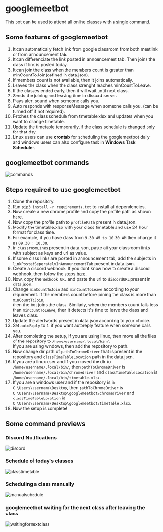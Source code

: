 # googlemeetbot
This bot can be used to attend all online classes with a single command. 

## Some features of googlemeetbot  

1. It can automatically fetch link from google classroom from both meetlink or from announcement tab.
2. It can differenciate the link posted in announcement tab. Then joins the class if link is posted today. 
3. It can join the class when the members count is greater than minCountToJoin(defined in data.json). 
4. If members count is not available, then it joins automatically.
5. Leaves the class when the class strenght reaches minCountToLeave.
6. If the classes ended early, then it will wait until next class.
7. Sends the joining and leaving time in discord server.
8. Plays alert sound when someone calls you.
9. Auto responds with responseMessage when someone calls you. (can be turned off if not required).
10. Fetches the class schedule from timetable.xlsx and updates when you want to change timetable.
11. Update the timetable temporarily, if the class schedule is changed only for that day.
12. Linux users can use **crontab** for scheduling the googlemeetbot daily and windows users can also configure task in **Windows Task Scheduler**.

## googlemeetbot commands
![commands](https://github.com/koteshrv/googlemeetbot/blob/main/images/3.png)

## Steps required to use googlemeetbot
   
1. Clone the repository.
2. Run `pip3 install -r requirements.txt` to install all dependencies.
3. Now create a new chrome profile and copy the profile path as shown [here](https://stackoverflow.com/questions/52394408/how-to-use-chrome-profile-in-selenium-webdriver-python-3#answer-61336851).
4. Now copy the profile path to `profilePath` present in data.json.
5. Modify the timetable.xlsx with your class timetable and use 24 hour format for class time.
6. For example, if you have class from `9.30 AM to 10.30 AM` then change it as `09.30 : 10.30`. 
7. In `classroomLinks` present in data.json, paste all your classroom links with subject as keys and url as value.
8. If some class links are posted in announcement tab, add the subjects in `linkPostedSeperatelyInAnnouncementTab` present in data.json.
9. Create a discord webhook. If you dont know how to create a discord webhook, then follow the steps [here](https://support.discord.com/hc/en-us/articles/228383668-Intro-to-Webhooks).
10. Now, copy the `Webhook URL` and paste the url to `discordURL` present in data.json.
11. Change `minCountToJoin` and `minCountToLeave` according to your requirement. If the members count before joining the class is more than `minCountToJoin`,  
    then the bot joins the class. Similarly, when the members count falls less than `minCountToLeave`, then it detects it's time to leave the class and leaves 
    class.
12. Update the alertwords present in data.json according to your choice.
13. Set `autoReply` to `1`, if you want autoreply feature when someone calls you.
14. After completing the setup, If you are using linux, then move all the files of the repository to `/home/username/.local/bin/`.  
    If you are using windows, then add the repository to path.
15. Now change dir path of `pathToChromeDriver` that is present in the repository and `classTimeTableLocation` path in the data.json.  
16. If you are a linux user and if you moved the dir to `/home/username/.local/bin/`, then `pathToChromeDriver` is `/home/username/.local/bin/chromedriver` and `classTimeTableLocation` is `/home/username/.local/bin/timetable.xlsx`.  
17. If you are a windows user and if the repository is in `C:\Users\username\Desktop`, then `pathToChromeDriver` is  `C:\Users\username\Desktop\googlemeetbot\chromedriver` and `classTimeTableLocation` is `C:\Users\username\Desktop\googlemeetbot\timetable.xlsx`.  
18. Now the setup is complete!


## Some command previews

### Discord Notifications
![discord](https://github.com/koteshrv/googlemeetbot/blob/main/images/7.png)  

### Schedule of today's classes  
![classtimetable](https://github.com/koteshrv/googlemeetbot/blob/main/images/5.png)  

### Scheduling a class manually
![manualschedule](https://github.com/koteshrv/googlemeetbot/blob/main/images/6.png)  

### googlemeetbot waiting for the next class after leaving the class
![waitingfornextclass](https://github.com/koteshrv/googlemeetbot/blob/main/images/1.png)  



